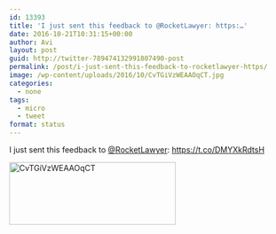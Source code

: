 ```yaml
---
id: 13393
title: 'I just sent this feedback to @RocketLawyer: https:…'
date: 2016-10-21T10:31:15+00:00
author: Avi
layout: post
guid: http://twitter-789474132991807490-post
permalink: /post/i-just-sent-this-feedback-to-rocketlawyer-https/
image: /wp-content/uploads/2016/10/CvTGiVzWEAAOqCT.jpg
categories:
  - none
tags:
  - micro
  - tweet
format: status
---
```

I just sent this feedback to [@RocketLawyer](http://twitter.com/RocketLawyer): https://t.co/DMYXkRdtsH

<img width="300" height="113" src="http://aviflax.com/wp-content/uploads/2016/10/CvTGiVzWEAAOqCT-300x113.jpg" class="attachment-medium size-medium" alt="CvTGiVzWEAAOqCT" />